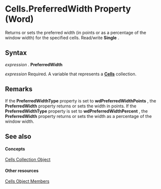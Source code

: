 
# Cells.PreferredWidth Property (Word)

Returns or sets the preferred width (in points or as a percentage of the window width) for the specified cells. Read/write  **Single** .


## Syntax

 _expression_ . **PreferredWidth**

 _expression_ Required. A variable that represents a **[Cells](ceaa5b45-518d-d6ea-1ce8-5a34f6e37046.md)** collection.


## Remarks

If the  **PreferredWidthType** property is set to **wdPreferredWidthPoints** , the **PreferredWidth** property returns or sets the width in points. If the **PreferredWidthType** property is set to **wdPreferredWidthPercent** , the **PreferredWidth** property returns or sets the width as a percentage of the window width.


## See also


#### Concepts


[Cells Collection Object](ceaa5b45-518d-d6ea-1ce8-5a34f6e37046.md)
#### Other resources


[Cells Object Members](23987658-36d2-6b8e-c71a-edba44fd31cc.md)
